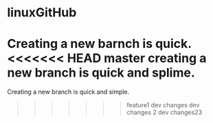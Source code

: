 # linuxGitHub
Creating a new barnch is quick.
<<<<<<< HEAD
master creating a new branch is quick and splime.
=======
Creating a new branch is quick and simple.
>>>>>>> feature1
dev changes
dev changes 2
dev  changes23
